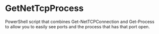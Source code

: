 # GetNetTcpProcess
PowerShell script that combines Get-NetTCPConnection and Get-Process to allow you to easily see ports and the process that has that port open.
